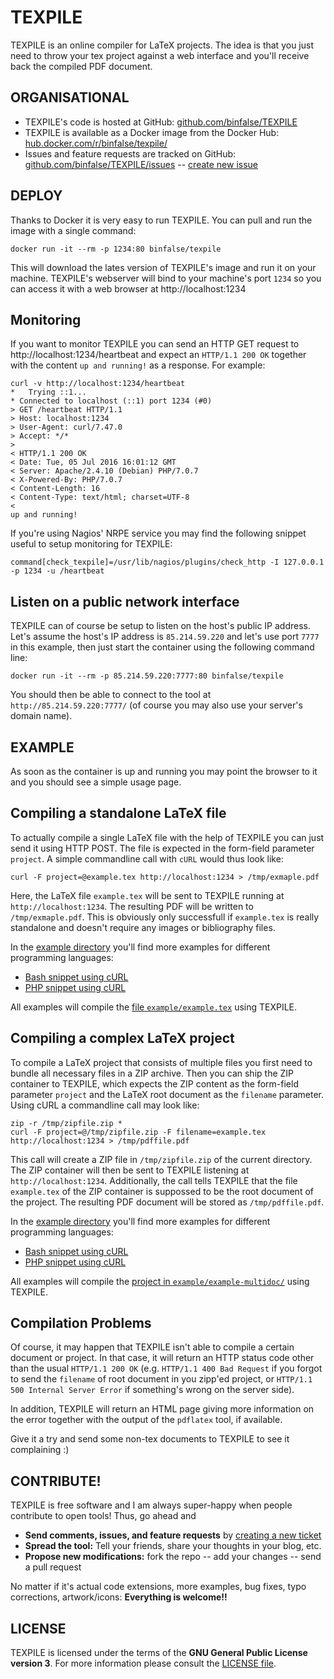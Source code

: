 # TEXPILE

TEXPILE is an online compiler for LaTeX projects. The idea is that you just need to throw your tex project against a web interface and you'll receive back the compiled PDF document.





## ORGANISATIONAL

* TEXPILE's code is hosted at GitHub: [github.com/binfalse/TEXPILE](https://github.com/binfalse/TEXPILE)
* TEXPILE is available as a Docker image from the Docker Hub: [hub.docker.com/r/binfalse/texpile/](https://hub.docker.com/r/binfalse/texpile/)
* Issues and feature requests are tracked on GitHub: [github.com/binfalse/TEXPILE/issues](https://github.com/binfalse/TEXPILE/issues) -- [create new issue](https://github.com/binfalse/TEXPILE/issues/new)





## DEPLOY

Thanks to Docker it is very easy to run TEXPILE. You can pull and run the image with a single command:

    docker run -it --rm -p 1234:80 binfalse/texpile

This will download the lates version of TEXPILE's image and run it on your machine.
TEXPILE's webserver will bind to your machine's port `1234` so you can access it with a web browser at http://localhost:1234

## Monitoring

If you want to monitor TEXPILE you can send an HTTP GET request to http://localhost:1234/heartbeat and expect an `HTTP/1.1 200 OK` together with the content `up and running!` as a response.
For example:

    curl -v http://localhost:1234/heartbeat
    *   Trying ::1...
    * Connected to localhost (::1) port 1234 (#0)
    > GET /heartbeat HTTP/1.1
    > Host: localhost:1234
    > User-Agent: curl/7.47.0
    > Accept: */*
    >
    < HTTP/1.1 200 OK
    < Date: Tue, 05 Jul 2016 16:01:12 GMT
    < Server: Apache/2.4.10 (Debian) PHP/7.0.7
    < X-Powered-By: PHP/7.0.7
    < Content-Length: 16
    < Content-Type: text/html; charset=UTF-8
    <
    up and running!

If you're using Nagios' NRPE service you may find the following snippet useful to setup monitoring for TEXPILE:

    command[check_texpile]=/usr/lib/nagios/plugins/check_http -I 127.0.0.1 -p 1234 -u /heartbeat

## Listen on a public network interface

TEXPILE can of course be setup to listen on the host's public IP address. Let's assume the host's IP address is `85.214.59.220` and let's use port `7777` in this example, then just start the container using the following command line:

    docker run -it --rm -p 85.214.59.220:7777:80 binfalse/texpile

You should then be able to connect to the tool at `http://85.214.59.220:7777/` (of course you may also use your server's domain name).





## EXAMPLE

As soon as the container is up and running you may point the browser to it and you should see a simple usage page.



## Compiling a standalone LaTeX file
To actually compile a single LaTeX file with the help of TEXPILE you can just send it using HTTP POST. The file is expected in the form-field parameter `project`. A simple commandline call with `cURL` would thus look like:

    curl -F project=@example.tex http://localhost:1234 > /tmp/exmaple.pdf

Here, the LaTeX file `example.tex` will be sent to TEXPILE running at `http://localhost:1234`. The resulting PDF will be written to `/tmp/exmaple.pdf`. This is obviously only successfull if `example.tex` is really standalone and doesn't require any images or bibliography files.

In the [example directory](example/) you'll find more examples for different programming languages:

* [Bash snippet using cURL](example/snippet.sh)
* [PHP snippet using cURL](example/snippet.php)

All examples will compile the [file `example/example.tex`](example/example.tex) using TEXPILE.



## Compiling a complex LaTeX project
To compile a LaTeX project that consists of multiple files you first need to bundle all necessary files in a ZIP archive. Then you can ship the ZIP container to TEXPILE, which expects the ZIP content as the form-field parameter `project` and the LaTeX root document as the `filename` parameter. Using cURL a commandline call may look like:

    zip -r /tmp/zipfile.zip *
    curl -F project=@/tmp/zipfile.zip -F filename=example.tex http://localhost:1234 > /tmp/pdffile.pdf

This call will create a ZIP file in `/tmp/zipfile.zip` of the current directory. The ZIP container will then be sent to TEXPILE listening at `http://localhost:1234`. Additionally, the call tells TEXPILE that the file `example.tex` of the ZIP container is suppossed to be the root document of the project. The resulting PDF document will be stored as `/tmp/pdffile.pdf`.

In the [example directory](example/) you'll find more examples for different programming languages:

* [Bash snippet using cURL](example/snippet.sh)
* [PHP snippet using cURL](example/snippet.php)

All examples will compile the [project in `example/example-multidoc/`](example/example-multidoc/) using TEXPILE.




## Compilation Problems
Of course, it may happen that TEXPILE isn't able to compile a certain document or project. In that case, it will return an HTTP status code other than the usual `HTTP/1.1 200 OK` (e.g. `HTTP/1.1 400 Bad Request` if you forgot to send the `filename` of root document in you zipp'ed project, or `HTTP/1.1 500 Internal Server Error` if something's wrong on the server side).

In addition, TEXPILE will return an HTML page giving more information on the error together with the output of the `pdflatex` tool, if available.

Give it a try and send some non-tex documents to TEXPILE to see it complaining :)




## CONTRIBUTE!

TEXPILE is free software and I am always super-happy when people contribute to open tools! Thus, go ahead and

* **Send comments, issues, and feature requests** by [creating a new ticket](https://github.com/binfalse/TEXPILE/issues/new)
* **Spread the tool:** Tell your friends, share your thoughts in your blog, etc.
* **Propose new modifications:** fork the repo -- add your changes -- send a pull request

No matter if it's actual code extensions, more examples, bug fixes, typo corrections, artwork/icons: **Everything is welcome!!**





## LICENSE

TEXPILE is licensed under the terms of the **GNU General Public License version 3**.
For more information please consult the [LICENSE file](LICENSE).
